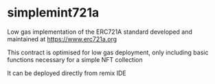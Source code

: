 # simplemint721a
Low gas implementation of the ERC721A standard developed and maintained at https://www.erc721a.org

This contract is optimised for low gas deployment, only including basic functions necessary for a simple NFT collection

It can be deployed directly from remix IDE
